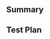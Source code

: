 <!--
Thanks for submitting a pull request! We appreciate the time and effort you spent to get this far.

If you haven't already, please make sure that you've reviewed the CONTRIBUTING guide:
https://github.com/Orca18/go-novarand/blob/master/CONTRIBUTING.md#code-guidelines

In particular ensure that you've run the following:
* make generate
* make sanity (which runs make fmt, make lint, make fix and make vet)

It is also a good idea to run tests:
* make test
* make integration
-->

## Summary

<!-- Explain the goal of this change and what problem it is solving. Format this cleanly so that it may be used for a commit message, as your changes will be squash-merged. -->

## Test Plan

<!-- How did you test these changes? Please provide the exact scenarios you tested in as much detail as possible including commands, output and rationale. -->
